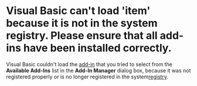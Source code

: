 
# Visual Basic can't load 'item' because it is not in the system registry. Please ensure that all add-ins have been installed correctly.

Visual Basic couldn't load the [add-in](b8bdf64f-5920-1ae9-16d0-b26d09524a30.md) that you tried to select from the **Available Add-Ins** list in the **Add-In Manager** dialog box, because it was not registered properly or is no longer registered in the system[registry](b8bdf64f-5920-1ae9-16d0-b26d09524a30.md).

